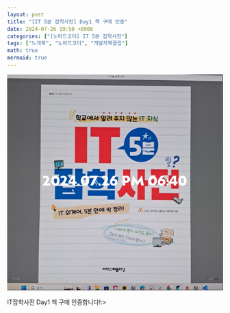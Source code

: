 ```yaml
---
layout: post
title: "[IT 5분 잡학사전] Day1 책 구매 인증"
date: 2024-07-26 19:50 +0900
categories: ["[노마드코더] IT 5분 잡학사전"]
tags: ["노개북", "노마드코더", "개발자북클럽"]
math: true
mermaid: true
---
```

![IT 5분 잡학사전 책 이미지](../assets/img/post/NormadCoder-ItBook-1.png)

IT잡학사전 Day1 책 구매 인증합니다!:>